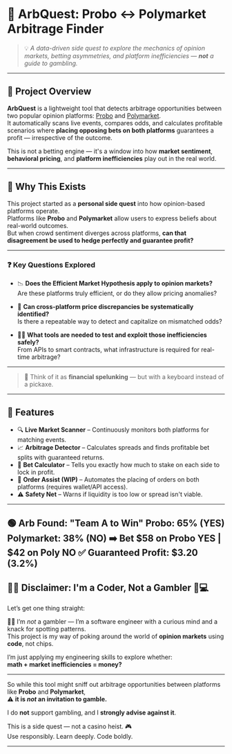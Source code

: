 # 🎲 ArbQuest: Probo ↔ Polymarket Arbitrage Finder

> 💡 *A data-driven side quest to explore the mechanics of opinion markets, betting asymmetries, and platform inefficiencies — **not** a guide to gambling.*

---

## 📌 Project Overview

**ArbQuest** is a lightweight tool that detects arbitrage opportunities between two popular opinion platforms: [Probo](https://probo.in) and [Polymarket](https://polymarket.com).  
It automatically scans live events, compares odds, and calculates profitable scenarios where **placing opposing bets on both platforms** guarantees a profit — irrespective of the outcome.

This is not a betting engine — it's a window into how **market sentiment**, **behavioral pricing**, and **platform inefficiencies** play out in the real world.

---
## 🧠 Why This Exists

This project started as a **personal side quest** into how opinion-based platforms operate.  
Platforms like **Probo** and **Polymarket** allow users to express beliefs about real-world outcomes.  
But when crowd sentiment diverges across platforms, **can that disagreement be used to hedge perfectly and guarantee profit?**

---

### ❓ Key Questions Explored

- 📉 **Does the Efficient Market Hypothesis apply to opinion markets?**  
  Are these platforms truly efficient, or do they allow pricing anomalies?

- 🔄 **Can cross-platform price discrepancies be systematically identified?**  
  Is there a repeatable way to detect and capitalize on mismatched odds?

- 👨‍💻 **What tools are needed to test and exploit those inefficiencies safely?**  
  From APIs to smart contracts, what infrastructure is required for real-time arbitrage?

---
> 💬 Think of it as **financial spelunking** — but with a keyboard instead of a pickaxe.
---

## 🚀 Features

- 🔍 **Live Market Scanner** – Continuously monitors both platforms for matching events.
- 📈 **Arbitrage Detector** – Calculates spreads and finds profitable bet splits with guaranteed returns.
- 💸 **Bet Calculator** – Tells you exactly how much to stake on each side to lock in profit.
- 🤖 **Order Assist (WIP)** – Automates the placing of orders on both platforms (requires wallet/API access).
- ⚠️ **Safety Net** – Warns if liquidity is too low or spread isn't viable.

-------------------------------------------
🟢 Arb Found: "Team A to Win"
Probo: 65% (YES)     Polymarket: 38% (NO)
➡️ Bet $58 on Probo YES | $42 on Poly NO
✅ Guaranteed Profit: $3.20 (3.2%)
-------------------------------------------

## 🙅‍♂️ Disclaimer: I'm a Coder, Not a Gambler 🎩💻

Let’s get one thing straight:

🧑‍💻 I’m *not* a gambler — I’m a software engineer with a curious mind and a knack for spotting patterns.  
This project is my way of poking around the world of **opinion markets** using **code**, not chips.

I’m just applying my engineering skills to explore whether:  
**math + market inefficiencies = money?**

---

So while this tool might sniff out arbitrage opportunities between platforms like **Probo** and **Polymarket**,  
⚠️ **it is *not* an invitation to gamble.**

I do **not** support gambling, and I **strongly advise against it**.

This is a side quest — not a casino heist. 🎮  
Use responsibly. Learn deeply. Code boldly.

---
